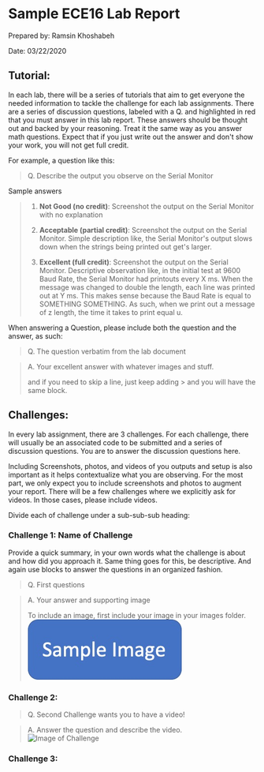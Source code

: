 # Sample ECE16 Lab Report
Prepared by: Ramsin Khoshabeh

Date: 03/22/2020

## Tutorial:
In each lab, there will be a series of tutorials that aim to get everyone the needed information to tackle the challenge for each lab assignments. There are a series of discussion questions, labeled with a Q. and highlighted in red that you must answer in this lab report. These answers should be thought out and backed by your reasoning. Treat it the same way as you answer math questions. Expect that if you just write out the answer and don't show your work, you will not get full credit. 

For example, a question like this:

> Q. Describe the output you observe on the Serial Monitor

Sample answers 

> 1. **Not Good (no credit)**: Screenshot the output on the Serial Monitor with no explanation
>
> 2. **Acceptable (partial credit)**: Screenshot the output on the Serial Monitor. Simple description like, the Serial Monitor's output slows down when the strings being printed out get's larger. 
>
> 3. **Excellent (full credit)**: Screenshot the output on the Serial Monitor. Descriptive observation like, in the initial test at 9600 Baud Rate, the Serial Monitor had printouts every X ms. When the message was changed to double the length, each line was printed out at Y ms. This makes sense because the Baud Rate is equal to SOMETHING SOMETHING. As such, when we print out a message of z length, the time it takes to print equal u. 


When answering a Question, please include both the question and the answer, as such:

>Q. The question verbatim from the lab document

>A. Your excellent answer with whatever images and stuff.
>
>and if you need to skip a line, just keep adding > and you will have the same block. 

## Challenges:
In every lab assignment, there are 3 challenges. For each challenge, there will usually be an associated code to be submitted and a series of discussion questions. You are to answer the discussion questions here.

Including Screenshots, photos, and videos of you outputs and setup is also important as it helps contextualize what you are observing. For the most part, we only expect you to include screenshots and photos to augment your report. There will be a few challenges where we explicitly ask for videos. In those cases, please include videos. 

Divide each of challenge under a sub-sub-sub heading:

### Challenge 1: Name of Challenge
Provide a quick summary, in your own words what the challenge is about and how did you approach it. Same thing goes for this, be descriptive. And again use blocks to answer the questions in an organized fashion. 

>Q. First questions

>A. Your answer and supporting image
>
>To include an image, first include your image in your images folder. 
>![Image of Challenge](fig/Lab0_SampleImage.jpg)

### Challenge 2:
>Q. Second Challenge wants you to have a video!

>A. Answer the question and describe the video.  
>![Image of Challenge](fig/Lab0_SampleVideo.gif)

### Challenge 3:
